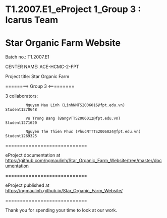 # T1.2007.E1_eProject 1_Group 3 : Icarus Team
# Star Organic Farm Website
Batch no.: T1.2007.E1

CENTER NAME: ACE-HCMC-2-FPT

Project title: Star Organic Farm

========> Group 3 <=========

3 collaborators:

             Nguyen Mau Linh (LinhNMTS2006016@fpt.edu.vn)          Student1270648

             Vu Trong Bang (BangVTTS2006012@fpt.edu.vn)            Student1271620
             
             Nguyen The Thien Phuc (PhucNTTTS2006024@fpt.edu.vn)   Student1269325
============================

eProject documentation at https://github.com/ngmaulinh/Star_Organic_Farm_Website/tree/master/documentation

============================

eProject published at https://ngmaulinh.github.io/Star_Organic_Farm_Website/

============================

Thank you for spending your time to look at our work.
